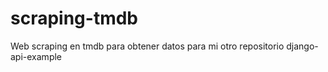 # scraping-tmdb
Web scraping en tmdb para obtener datos para mi otro repositorio django-api-example
